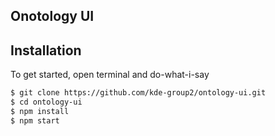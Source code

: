 ## Onotology UI

## Installation
To get started, open terminal and do-what-i-say
```bash
$ git clone https://github.com/kde-group2/ontology-ui.git
$ cd ontology-ui
$ npm install
$ npm start
```
